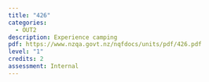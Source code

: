 ```yaml
---
title: "426"
categories:
  - OUT2
description: Experience camping
pdf: https://www.nzqa.govt.nz/nqfdocs/units/pdf/426.pdf
level: "1"
credits: 2
assessment: Internal
---
```


